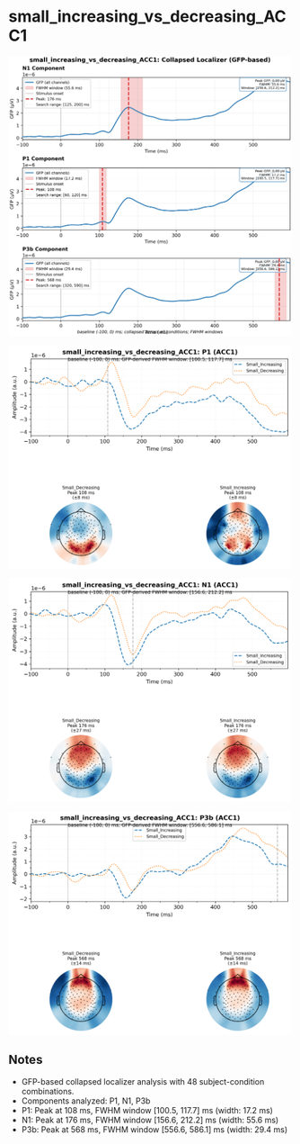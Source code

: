 # small_increasing_vs_decreasing_ACC1

![figure](docs/assets/plots/small_increasing_vs_decreasing_ACC1/small_increasing_vs_decreasing_ACC1-collapsed_localizer.png)

![figure](docs/assets/plots/small_increasing_vs_decreasing_ACC1/small_increasing_vs_decreasing_ACC1-P1.png)

![figure](docs/assets/plots/small_increasing_vs_decreasing_ACC1/small_increasing_vs_decreasing_ACC1-N1.png)

![figure](docs/assets/plots/small_increasing_vs_decreasing_ACC1/small_increasing_vs_decreasing_ACC1-P3b.png)


## Notes

- GFP-based collapsed localizer analysis with 48 subject-condition combinations.
- Components analyzed: P1, N1, P3b
- P1: Peak at 108 ms, FWHM window [100.5, 117.7] ms (width: 17.2 ms)
- N1: Peak at 176 ms, FWHM window [156.6, 212.2] ms (width: 55.6 ms)
- P3b: Peak at 568 ms, FWHM window [556.6, 586.1] ms (width: 29.4 ms)

